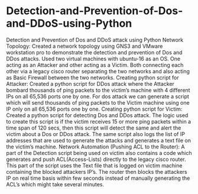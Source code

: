 # Detection-and-Prevention-of-Dos-and-DDoS-using-Python
Detection and Prevention of Dos and DDoS attack using Python
Network Topology: Created a network topology using GNS3 and VMware workstation pro to demonstrate the detection and prevention of Dos and DDos attacks. Used two virtual machines with ubuntu-16 as an OS. One acting as an Attacker and other acting as a Victim. Both connecting each other via a legacy cisco router separating the two networks and also acting as Basic Firewall between the two networks.
Creating python script for Attacker: Created a python script for DDos attack where the Attacker bombard thousands of ping packets to the victim’s machine with 4 different IPs on all 65,536 ports one by one. For dos attack we can generate a script which will send thousands of ping packets to the Victim machine using one IP only on all 65,536 ports one by one.
Creating python script for Victim: Created a python script for detecting Dos and DDos attack. The logic used to create this script is if the victim receives 15 or more ping packets within a time span of 120 secs, then this script will detect the same and alert the victim about a Dos or DDos attack. The same script also logs the list of IP addresses that are used to generate the attacks and generates a text file on the victim’s machine.
Network Automation (Pushing ACL to the Router): A part of the Detection script being used on victim also contains a code which generates and push ACL(Access-Lists) directly to the legacy cisco router. This part of the script uses the Text file that is logged on victim machine containing the blocked attackers IP’s. The router then blocks the attackers IP on real time basis within few seconds instead of manually generating the ACL’s which might take several minutes.
